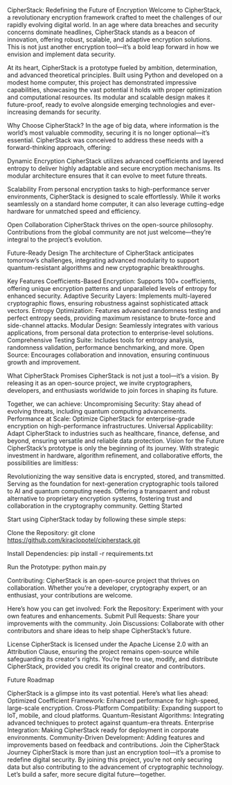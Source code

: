 CipherStack: Redefining the Future of Encryption
Welcome to CipherStack, a revolutionary encryption framework crafted to meet the challenges of our rapidly evolving digital world. In an age where data breaches and security concerns dominate headlines, CipherStack stands as a beacon of innovation, offering robust, scalable, and adaptive encryption solutions. This is not just another encryption tool—it’s a bold leap forward in how we envision and implement data security.

At its heart, CipherStack is a prototype fueled by ambition, determination, and advanced theoretical principles. Built using Python and developed on a modest home computer, this project has demonstrated impressive capabilities, showcasing the vast potential it holds with proper optimization and computational resources. Its modular and scalable design makes it future-proof, ready to evolve alongside emerging technologies and ever-increasing demands for security.

Why Choose CipherStack?
In the age of big data, where information is the world’s most valuable commodity, securing it is no longer optional—it’s essential. 
CipherStack was conceived to address these needs with a forward-thinking approach, offering:

Dynamic Encryption
CipherStack utilizes advanced coefficients and layered entropy to deliver highly adaptable and secure encryption mechanisms. 
Its modular architecture ensures that it can evolve to meet future threats.

Scalability
From personal encryption tasks to high-performance server environments, CipherStack is designed to scale effortlessly. 
While it works seamlessly on a standard home computer, it can also leverage cutting-edge hardware for unmatched speed and efficiency.

Open Collaboration
CipherStack thrives on the open-source philosophy. 
Contributions from the global community are not just welcome—they’re integral to the project’s evolution.

Future-Ready Design
The architecture of CipherStack anticipates tomorrow’s challenges, integrating advanced modularity to support quantum-resistant algorithms and new cryptographic breakthroughs.

Key Features
Coefficients-Based Encryption: Supports 100+ coefficients, offering unique encryption patterns and unparalleled levels of entropy for enhanced security.
Adaptive Security Layers: Implements multi-layered cryptographic flows, ensuring robustness against sophisticated attack vectors.
Entropy Optimization: Features advanced randomness testing and perfect entropy seeds, providing maximum resistance to brute-force and side-channel attacks.
Modular Design: Seamlessly integrates with various applications, from personal data protection to enterprise-level solutions.
Comprehensive Testing Suite: Includes tools for entropy analysis, randomness validation, performance benchmarking, and more.
Open Source: Encourages collaboration and innovation, ensuring continuous growth and improvement.

What CipherStack Promises
CipherStack is not just a tool—it’s a vision. By releasing it as an open-source project, we invite cryptographers, developers, and enthusiasts worldwide to join forces in shaping its future. 

Together, we can achieve:
Uncompromising Security: Stay ahead of evolving threats, including quantum computing advancements.
Performance at Scale: Optimize CipherStack for enterprise-grade encryption on high-performance infrastructures.
Universal Applicability: Adapt CipherStack to industries such as healthcare, finance, defense, and beyond, ensuring versatile and reliable data protection.
Vision for the Future
CipherStack’s prototype is only the beginning of its journey. 
With strategic investment in hardware, algorithm refinement, and collaborative efforts, the possibilities are limitless:

Revolutionizing the way sensitive data is encrypted, stored, and transmitted.
Serving as the foundation for next-generation cryptographic tools tailored to AI and quantum computing needs.
Offering a transparent and robust alternative to proprietary encryption systems, fostering trust and collaboration in the cryptography community.
Getting Started


Start using CipherStack today by following these simple steps:

Clone the Repository:
git clone https://github.com/kiraclopotel/cipherstack.git

Install Dependencies:
pip install -r requirements.txt

Run the Prototype: python main.py


Contributing:
CipherStack is an open-source project that thrives on collaboration. 
Whether you’re a developer, cryptography expert, or an enthusiast, your contributions are welcome. 

Here’s how you can get involved:
Fork the Repository: Experiment with your own features and enhancements.
Submit Pull Requests: Share your improvements with the community.
Join Discussions: Collaborate with other contributors and share ideas to help shape CipherStack’s future.

License
CipherStack is licensed under the Apache License 2.0 with an Attribution Clause, ensuring the project remains open-source while safeguarding its creator's rights. You’re free to use, modify, and distribute CipherStack, provided you credit its original creator and contributors.


Future Roadmap

CipherStack is a glimpse into its vast potential. Here’s what lies ahead:
Optimized Coefficient Framework: Enhanced performance for high-speed, large-scale encryption.
Cross-Platform Compatibility: Expanding support to IoT, mobile, and cloud platforms.
Quantum-Resistant Algorithms: Integrating advanced techniques to protect against quantum-era threats.
Enterprise Integration: Making CipherStack ready for deployment in corporate environments.
Community-Driven Development: Adding features and improvements based on feedback and contributions.
Join the CipherStack Journey
CipherStack is more than just an encryption tool—it’s a promise to redefine digital security. 
By joining this project, you’re not only securing data but also contributing to the advancement of cryptographic technology. 
Let’s build a safer, more secure digital future—together.
